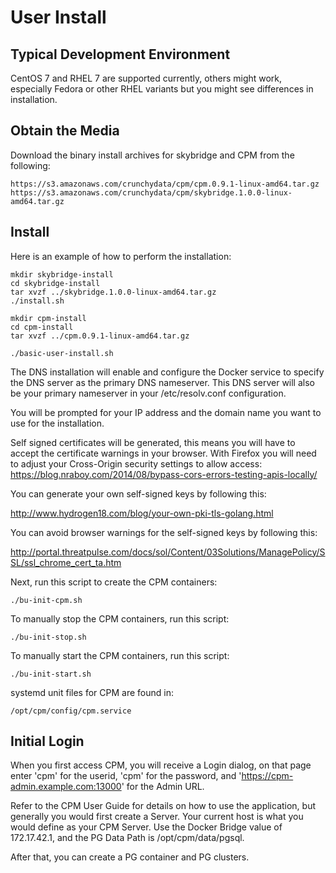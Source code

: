 User Install
=================

Typical Development Environment
-------------------------------
CentOS 7 and RHEL 7 are supported currently, others might work, especially
Fedora or other RHEL variants but you might see differences in
installation.

Obtain the Media
------------------------------
Download the binary install archives for skybridge and CPM
from the following:
~~~~~~~~~~~~~~~~~
https://s3.amazonaws.com/crunchydata/cpm/cpm.0.9.1-linux-amd64.tar.gz
https://s3.amazonaws.com/crunchydata/cpm/skybridge.1.0.0-linux-amd64.tar.gz
~~~~~~~~~~~~~~~~~

Install
----------
Here is an example of how to perform the installation:

~~~~~~~~~~~~~~~~~
mkdir skybridge-install
cd skybridge-install
tar xvzf ../skybridge.1.0.0-linux-amd64.tar.gz
./install.sh

mkdir cpm-install
cd cpm-install
tar xvzf ../cpm.0.9.1-linux-amd64.tar.gz

./basic-user-install.sh
~~~~~~~~~~~~~~~~~

The DNS installation will enable and configure the Docker service
to specify the DNS server as the primary DNS nameserver.  This
DNS server will also be your primary nameserver in your /etc/resolv.conf
configuration.

You will be prompted for your IP address and the domain name
you want to use for the installation.

Self signed certificates will be generated, this means you will
have to accept the certificate warnings in your browser.  With Firefox
you will need to adjust your Cross-Origin security settings to 
allow access:
https://blog.nraboy.com/2014/08/bypass-cors-errors-testing-apis-locally/


You can generate your own self-signed keys by following this:

http://www.hydrogen18.com/blog/your-own-pki-tls-golang.html

You can avoid browser warnings for the self-signed keys by following this:

http://portal.threatpulse.com/docs/sol/Content/03Solutions/ManagePolicy/SSL/ssl_chrome_cert_ta.htm

Next, run this script to create the CPM containers:
~~~~~~~~~~~~~~~~~
./bu-init-cpm.sh
~~~~~~~~~~~~~~~~~

To manually stop the CPM containers, run this script:
~~~~~~~~~~~~~~~~~
./bu-init-stop.sh
~~~~~~~~~~~~~~~~~

To manually start the CPM containers, run this script:
~~~~~~~~~~~~~~~~~
./bu-init-start.sh
~~~~~~~~~~~~~~~~~

systemd unit files for CPM are found in:
~~~~~~~~~~~~~~~~~
/opt/cpm/config/cpm.service
~~~~~~~~~~~~~~~~~

Initial Login
-------------
When you first access CPM, you will receive a Login dialog, on that
page enter 'cpm' for the userid, 'cpm' for the password, and
'https://cpm-admin.example.com:13000' for the Admin URL.

Refer to the CPM User Guide for details on how to use the application, but
generally you would first create a Server.  Your current host is
what you would define as your CPM Server.  Use the Docker Bridge value
of 172.17.42.1, and the PG Data Path is /opt/cpm/data/pgsql.

After that, you can create a PG container and PG clusters.


